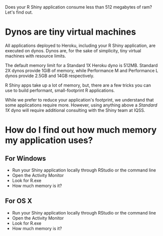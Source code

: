 Does your R Shiny application consume less than 512 megabytes of ram? Let's find out.

# Dynos are tiny virtual machines
All applications deployed to Heroku, including your R Shiny application, are executed on dynos. Dynos are, for the sake of simplicity, tiny virtual machines with resource limits.

The default memory limit for a Standard 1X Heroku dyno is 512MB. Standard 2X dynos provide 1GiB of memory, while Performance M and Performance L dynos provide 2.5GB and 14GB respectively.

R Shiny apps take up a lot of memory, but, there are a few tricks you can use to build performant, small-footprint R applications.

While we prefer to reduce your application's footprint, we understand that some applications require more. However, using anything above a *Standard 1X* dyno will require additional consulting with the Shiny team at IQSS.

# How do I find out how much memory my application uses?

## For Windows
* Run your Shiny application locally through RStudio or the command line
* Open the Activity Monitor
* Look for R.exe
* How much memory is it?

## For OS X
* Run your Shiny application locally through RStudio or the command line
* Open the Activity Monitor
* Look for R.exe
* How much memory is it?